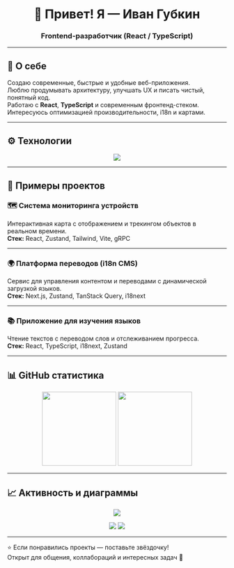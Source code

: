 <h1 align="center">👋 Привет! Я — Иван Губкин</h1>
<h3 align="center">Frontend-разработчик (React / TypeScript)</h3>

---

## 🧠 О себе
Создаю современные, быстрые и удобные веб-приложения.  
Люблю продумывать архитектуру, улучшать UX и писать чистый, понятный код.  
Работаю с **React**, **TypeScript** и современным фронтенд-стеком.  
Интересуюсь оптимизацией производительности, i18n и картами.

---

## ⚙️ Технологии

<p align="center">
  <img src="https://skillicons.dev/icons?i=react,typescript,javascript,redux,tailwind,vite,html,css,scss,git" />
</p>

---

## 🚀 Примеры проектов

### 🗺️ Система мониторинга устройств
Интерактивная карта с отображением и трекингом объектов в реальном времени.  
**Стек:** React, Zustand, Tailwind, Vite, gRPC  

---

### 🌍 Платформа переводов (i18n CMS)
Сервис для управления контентом и переводами с динамической загрузкой языков.  
**Стек:** Next.js, Zustand, TanStack Query, i18next  

---

### 📚 Приложение для изучения языков
Чтение текстов с переводом слов и отслеживанием прогресса.  
**Стек:** React, TypeScript, i18next, Zustand  

---

## 📊 GitHub статистика

<p align="center">
  <img height="170" src="https://github-readme-stats.vercel.app/api?username=iv-gubkin&show_icons=true&theme=tokyonight&hide_border=true" />
  <img height="170" src="https://github-readme-stats.vercel.app/api/top-langs/?username=iv-gubkin&layout=compact&theme=tokyonight&hide_border=true" />
</p>

---

## 📈 Активность и диаграммы

<p align="center">
  <img src="https://github-profile-summary-cards.vercel.app/api/cards/profile-details?username=iv-gubkin&theme=tokyonight" />
</p>

<p align="center">
  <img src="https://github-profile-summary-cards.vercel.app/api/cards/repos-per-language?username=iv-gubkin&theme=tokyonight" />
  <img src="https://github-profile-summary-cards.vercel.app/api/cards/stats?username=iv-gubkin&theme=tokyonight" />
</p>

---

⭐ Если понравились проекты — поставьте звёздочку!  
Открыт для общения, коллабораций и интересных задач 🚀
